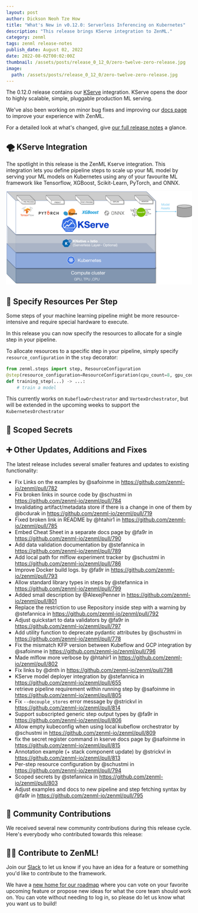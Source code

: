 ```yaml
---
layout: post
author: Dickson Neoh Tze How
title: "What's New in v0.12.0: Serverless Inferencing on Kubernetes"
description: "This release brings KServe integration to ZenML."
category: zenml
tags: zenml release-notes
publish_date: August 02, 2022
date: 2022-08-02T00:02:00Z
thumbnail: /assets/posts/release_0_12_0/zero-twelve-zero-release.jpg
image:
  path: /assets/posts/release_0_12_0/zero-twelve-zero-release.jpg
---
```


The 0.12.0 release contains our [KServe](https://github.com/kserve/kserve) integration. KServe opens the door to highly scalable, simple, pluggable production ML serving.

We've also been working on minor bug fixes and improving our [docs page](https://docs.zenml.io/) to improve your experience with ZenML.

For a detailed look at what's changed, give [our full release notes](https://github.com/zenml-io/zenml/releases/tag/0.12.0) a glance.

## 🌪 KServe Integration
The spotlight in this release is the ZenML Kserve integration.
This integration lets you define pipeline steps to scale up your ML model by serving your ML models on Kubernetes using any of your favourite ML framework like Tensorflow, XGBoost, Scikit-Learn, PyTorch, and ONNX.


![Kserve](../assets/posts/release_0_12_0/kserve.png)



## 📌 Specify Resources Per Step

Some steps of your machine learning pipeline might be more resource-intensive and require special hardware to execute.

In this release you can now specify the resources to allocate for a single step in your pipeline.

To allocate resources to a specific step in your pipeline, simply specify `resource_configuration` in the `step` decorator:

```python
from zenml.steps import step, ResourceConfiguration
@step(resource_configuration=ResourceConfiguration(cpu_count=8, gpu_count=2))
def training_step(...) -> ...:
    # train a model
```

This currently works on `KubeflowOrchestrator` and `VertexOrchestrator`, but will be extended in the upcoming weeks to support the `KubernetesOrchestrator`

## 🤫 Scoped Secrets


## ➕ Other Updates, Additions and Fixes

The latest release includes several smaller features and updates to existing functionality:


* Fix Links on the examples by @safoinme in https://github.com/zenml-io/zenml/pull/782
* Fix broken links in source code by @schustmi in https://github.com/zenml-io/zenml/pull/784
* Invalidating artifact/metadata store if there is a change in one of them by @bcdurak in https://github.com/zenml-io/zenml/pull/719
* Fixed broken link in README by @htahir1 in https://github.com/zenml-io/zenml/pull/785
* Embed Cheat Sheet in a separate docs page by @fa9r in https://github.com/zenml-io/zenml/pull/790
* Add data validation documentation by @stefannica in https://github.com/zenml-io/zenml/pull/789
* Add local path for mlflow experiment tracker by @schustmi in https://github.com/zenml-io/zenml/pull/786
* Improve Docker build logs. by @fa9r in https://github.com/zenml-io/zenml/pull/793
* Allow standard library types in steps  by @stefannica in https://github.com/zenml-io/zenml/pull/799
* Added small description by @AlexejPenner in https://github.com/zenml-io/zenml/pull/801
* Replace the restriction to use Repository inside step with a warning by @stefannica in https://github.com/zenml-io/zenml/pull/792
* Adjust quickstart to data validators by @fa9r in https://github.com/zenml-io/zenml/pull/797
* Add utility function to deprecate pydantic attributes by @schustmi in https://github.com/zenml-io/zenml/pull/778
* Fix the mismatch KFP version between Kubeflow and GCP integration by @safoinme in https://github.com/zenml-io/zenml/pull/796
* Made mlflow more verbose by @htahir1 in https://github.com/zenml-io/zenml/pull/802
* Fix links by @dnth in https://github.com/zenml-io/zenml/pull/798
* KServe model deployer integration by @stefannica in https://github.com/zenml-io/zenml/pull/655
* retrieve pipeline requirement within running step by @safoinme in https://github.com/zenml-io/zenml/pull/805
* Fix `--decouple_stores` error message by @strickvl in https://github.com/zenml-io/zenml/pull/814
* Support subscripted generic step output types by @fa9r in https://github.com/zenml-io/zenml/pull/806
* Allow empty kubeconfig when using local kubeflow orchestrator by @schustmi in https://github.com/zenml-io/zenml/pull/809
* fix the secret register command in kserve docs page by @safoinme in https://github.com/zenml-io/zenml/pull/815
* Annotation example (+ stack component update) by @strickvl in https://github.com/zenml-io/zenml/pull/813
* Per-step resource configuration by @schustmi in https://github.com/zenml-io/zenml/pull/794
* Scoped secrets by @stefannica in https://github.com/zenml-io/zenml/pull/803
* Adjust examples and docs to new pipeline and step fetching syntax by @fa9r in https://github.com/zenml-io/zenml/pull/795



## 🙌 Community Contributions

We received several new community contributions during this release cycle. Here's everybody who contributed towards this release:



## 👩‍💻 Contribute to ZenML!

Join our [Slack](https://zenml.io/slack-invite/) to let us know if you have an
idea for a feature or something you'd like to contribute to the framework.

We have a [new home for our roadmap](https://zenml.io/roadmap) where you can vote on your favorite upcoming
feature or propose new ideas for what the core team should work on. You can vote
without needing to log in, so please do let us know what you want us to build!

<!-- [Photo by <a href="https://unsplash.com/photos/8joHt2OJTKA?utm_source=unsplash&utm_medium=referral&utm_content=creditCopyText">Wengang Zhai</a> on <a href="https://unsplash.com/s/photos/balloons?utm_source=unsplash&utm_medium=referral&utm_content=creditCopyText">Unsplash</a>] -->
